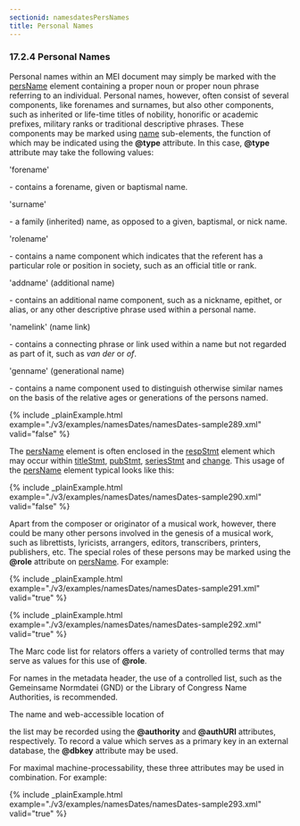 ```yaml
---
sectionid: namesdatesPersNames
title: Personal Names
---
```



<h3 id="namesdatesPersNames">
   <span class="headingNumber">17.2.4</span>
   <span class="head">Personal Names</span>
</h3>


<span class="specList">
   
   <span class="specDesc"></span>
   
</span>



<!-- Need schematron rule to enforce the following: -->
Personal names within an MEI document may simply be marked with the 
<a class="link_odd_elementSpec" href="/v3/elements/persName">persName</a> element containing a proper noun or proper noun phrase referring to an
individual. Personal names, however, often consist of several components, like forenames
and
surnames, but also other components, such as inherited or life-time titles of nobility,
honorific or academic prefixes, military ranks or traditional descriptive phrases.
These
components may be marked using 
<a class="link_odd_elementSpec" href="/v3/elements/name">name</a> sub-elements, the function of
which may be indicated using the **@type** attribute. In this case, **@type**
attribute may take the following values:


<span class="list">
   
   <span class="label">'forename'</span>
   
   <span class="item"> - contains a forename, given or baptismal name.</span>
   
   <span class="label">'surname'</span>
   
   <span class="item"> - a family (inherited) name, as opposed to a given, baptismal, or nick name.</span>
   
   <span class="label">'rolename'</span>
   
   <span class="item"> - contains a name component which indicates that the referent has a particular role
      or position in society, such as an official title or rank.
   </span>
   
   <span class="label">'addname' (additional name)</span>
   
   <span class="item"> - contains an additional name component, such as a nickname, epithet, or alias, or
      any other descriptive phrase used within a personal name.
   </span>
   
   <span class="label">'namelink' (name link)</span>
   
   <span class="item"> - contains a connecting phrase or link used within a name but not regarded as part
      of
      it, such as *van der* or *of*.
   </span>
   
   <span class="label">'genname' (generational name)</span>
   
   <span class="item"> - contains a name component used to distinguish otherwise similar names on the basis
      of the relative ages or generations of the persons named.
   </span>
   
</span>

{% include _plainExample.html example="./v3/examples/namesDates/namesDates-sample289.xml" valid="false" %}


The 
<a class="link_odd_elementSpec" href="/v3/elements/persName">persName</a> element is often enclosed in the 
<a class="link_odd_elementSpec" href="/v3/elements/respStmt">respStmt</a> element which may occur within 
<a class="link_odd_elementSpec" href="/v3/elements/titleStmt">titleStmt</a>, 
<a class="link_odd_elementSpec" href="/v3/elements/pubStmt">pubStmt</a>, 
<a class="link_odd_elementSpec" href="/v3/elements/seriesStmt">seriesStmt</a> and 
<a class="link_odd_elementSpec" href="/v3/elements/change">change</a>. This usage of the 
<a class="link_odd_elementSpec" href="/v3/elements/persName">persName</a> element typical looks like
this:


{% include _plainExample.html example="./v3/examples/namesDates/namesDates-sample290.xml" valid="false" %}

Apart from the composer or originator of a musical work, however, there could be many
other
persons involved in the genesis of a musical work, such as librettists, lyricists,
arrangers, editors, transcribers, printers, publishers, etc. The special roles of
these
persons may be marked using the **@role** attribute on 
<a class="link_odd_elementSpec" href="/v3/elements/persName">persName</a>.
For example:


{% include _plainExample.html example="./v3/examples/namesDates/namesDates-sample291.xml" valid="true" %}


{% include _plainExample.html example="./v3/examples/namesDates/namesDates-sample292.xml" valid="true" %}

The 
<span class="ref">Marc code list for
   relators
</span> offers a variety of controlled terms that may serve as values for this use
of **@role**.

For names in the metadata header, the use of a controlled list, such as the Gemeinsame
Normdatei (GND) or the Library of Congress Name Authorities, is recommended.

<!-- ToDo: Add link to GND und LoC Authorities --> The name and web-accessible location of
the list may be recorded using the **@authority** and **@authURI** attributes,
respectively. To record a value which serves as a primary key in an external database,
the
**@dbkey** attribute may be used.

For maximal machine-processability, these three attributes may be used in combination.
For
example:


{% include _plainExample.html example="./v3/examples/namesDates/namesDates-sample293.xml" valid="true" %}


<!--<p>Any data according to a person can be marked up by using the date sub-element. However,
        life data should not be marked up separately when taking a controlled value, as information
        relating to the biography of a person should be recorded in the linked database. </p>-->
